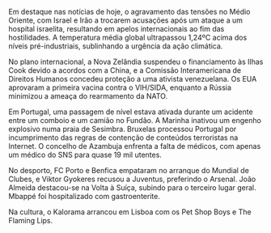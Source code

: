 Em destaque nas notícias de hoje, o agravamento das tensões no Médio Oriente, com Israel e Irão a trocarem acusações após um ataque a um hospital israelita, resultando em apelos internacionais ao fim das hostilidades.  A temperatura média global ultrapassou 1,24ºC acima dos níveis pré-industriais, sublinhando a urgência da ação climática.

No plano internacional, a Nova Zelândia suspendeu o financiamento às Ilhas Cook devido a acordos com a China, e a Comissão Interamericana de Direitos Humanos concedeu proteção a uma ativista venezuelana. Os EUA aprovaram a primeira vacina contra o VIH/SIDA, enquanto a Rússia minimizou a ameaça do rearmamento da NATO.

Em Portugal, uma passagem de nível estava ativada durante um acidente entre um comboio e um camião no Fundão. A Marinha inativou um engenho explosivo numa praia de Sesimbra. Bruxelas processou Portugal por incumprimento das regras de contenção de conteúdos terroristas na Internet. O concelho de Azambuja enfrenta a falta de médicos, com apenas um médico do SNS para quase 19 mil utentes.

No desporto, FC Porto e Benfica empataram no arranque do Mundial de Clubes, e Viktor Gyokeres recusou a Juventus, preferindo o Arsenal. João Almeida destacou-se na Volta à Suíça, subindo para o terceiro lugar geral. Mbappé foi hospitalizado com gastroenterite.

Na cultura, o Kalorama arrancou em Lisboa com os Pet Shop Boys e The Flaming Lips.